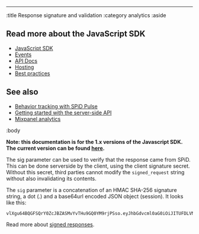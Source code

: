 --------------------------------------------------------------------------------
:title Response signature and validation
:category analytics
:aside

## Read more about the JavaScript SDK

- [JavaScript SDK](/sdks/javascript-1.x/)
- [Events](/sdks/js-1.x/events/)
- [API Docs](/sdks/js-1.x/api-docs/)
- [Hosting](/sdks/js-1.x/hosting/)
- [Best practices](/sdks/js-1.x/best-practices/)

## See also

- [Behavior tracking with SPiD Pulse](/sdks/js-1.x/behavior-tracking-with-spid-pulse/)
- [Getting started with the server-side API](/getting-started/)
- [Mixpanel analytics](/mixpanel/analytics/)

:body

**Note: this documentation is for the 1.x versions of the Javascript SDK. The current version can be found
[here](/sdks/javascript/).**

The sig parameter can be used to verify that the response came from SPiD. This
can be done serverside by the client, using the client signature secret. Without
this secret, third parties cannot modify the `signed_request` string without
also invalidating its contents.

The `sig` parameter is a concatenation of an HMAC SHA-256 signature string, a dot
(.) and a base64url encoded JSON object (session). It looks like this:

```text
vlXgu64BQGFSQrY0ZcJBZASMvYvTHu9GQ0YM9rjPSso.eyJhbGdvcml0aG0iOiJITUFDLVNIQTI1NiIsIjAiOiJwYXlsb2FkIn0
```

Read more about [signed responses](/endpoints/#signed-responses).
